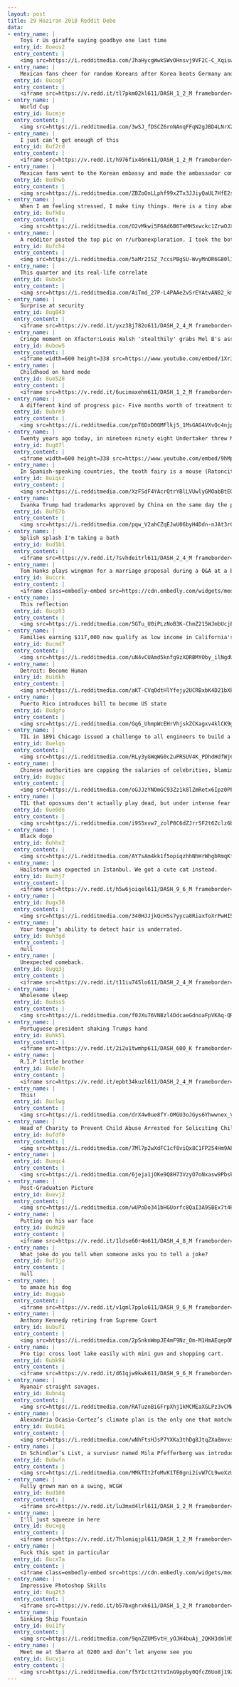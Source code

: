```yaml
---
layout: post
title: 29 Haziran 2018 Reddit Debe
data:
- entry_name: |
    Toys r Us giraffe saying goodbye one last time
  entry_id: 8ueos2
  entry_content: |
    <img src=https://i.redditmedia.com/JhaHycgWwkSWvOHnsvj9VF2C-C_Xqiswh9a75p-zeRc.jpg?s=498f50b70251130b3e9a40c54ac2958e frameborder=0>
- entry_name: |
    Mexican fans cheer for random Koreans after Korea beats Germany and securing Mexico's advance in the World Cup
  entry_id: 8ucog7
  entry_content: |
    <iframe src=https://v.redd.it/tl7pkm02kl611/DASH_1_2_M frameborder=0></iframe>
- entry_name: |
    World Cup
  entry_id: 8ucmje
  entry_content: |
    <img src=https://i.redditmedia.com/3wSJ_fDSCZ6rnNAnqFFqN2gJBD4LNrX2rFih9PyaSGc.jpg?s=25a7dc91a5e8a2f8976d75c30b6d5684 frameborder=0>
- entry_name: |
    I just can’t get enough of this
  entry_id: 8uf2rd
  entry_content: |
    <iframe src=https://v.redd.it/h976fix46n611/DASH_1_2_M frameborder=0></iframe>
- entry_name: |
    Mexican fans went to the Korean embassy and made the ambassador come out and drink tequila
  entry_id: 8udhwb
  entry_content: |
    <img src=https://i.redditmedia.com/ZBZoOnLLphf99xZTx3JJiyQaUL7HfE2sm7M3E9g8rSA.png?s=fd6074b7ec0805f899266907c5775dce frameborder=0>
- entry_name: |
    When I am feeling stressed, I make tiny things. Here is a tiny abandoned cabin I made.
  entry_id: 8ufk8u
  entry_content: |
    <img src=https://i.redditmedia.com/O2vMkwi5F6Ad6B6TeMH5xwckc1ZrwOJX2YMvxr9sjbQ.jpg?s=b718677e00cc5a54ae17f17512576a78 frameborder=0>
- entry_name: |
    A redditor posted the top pic on r/urbanexploration. I took the bottom photo on my first overseas trip in 1999.
  entry_id: 8ufch4
  entry_content: |
    <img src=https://i.redditmedia.com/5aMr2ISZ_7ccsPBgSU-WvyMnDR6G80lIK0rS2IFEPQ4.jpg?s=f4df6127cb3eb3c754521e53109268fe frameborder=0>
- entry_name: |
    This quarter and its real-life correlate
  entry_id: 8ubx5v
  entry_content: |
    <img src=https://i.redditmedia.com/AiTmd_27P-L4PAAe2vSrEYAtvAN82_kmX2hDo1e8T_0.jpg?s=33c347f8a4c92e17117f2a2223e765bb frameborder=0>
- entry_name: |
    Surprise at security
  entry_id: 8ug843
  entry_content: |
    <iframe src=https://v.redd.it/yxz38j782o611/DASH_2_4_M frameborder=0></iframe>
- entry_name: |
    Cringe moment on Xfactor:Louis Walsh 'stealthily' grabs Mel B's ass, she calls him out and scoots away.
  entry_id: 8ubow5
  entry_content: |
    <iframe width=600 height=338 src=https://www.youtube.com/embed/1XrJ_04FZQI?feature=oembed&enablejsapi=1 frameborder=0 allow=autoplay; encrypted-media allowfullscreen></iframe>
- entry_name: |
    Childhood on hard mode
  entry_id: 8ue528
  entry_content: |
    <iframe src=https://v.redd.it/6ucimaxehm611/DASH_1_2_M frameborder=0></iframe>
- entry_name: |
    A different kind of progress pic- Five months worth of treatment to cure severe plaque psoriasis
  entry_id: 8ubrn9
  entry_content: |
    <img src=https://i.redditmedia.com/pnT6DxD0QMFlkjS_1MsGAG4VXvQc4njpTMZLbSquSq4.jpg?s=ffbd5ce9058b0e28411a980aa6edf85a frameborder=0>
- entry_name: |
    Twenty years ago today, in nineteen ninety eight Undertaker threw Mankind off hell in a cell, plummeting sixteen feet through the announcer's table
  entry_id: 8ug87l
  entry_content: |
    <iframe width=600 height=338 src=https://www.youtube.com/embed/9hMp65SzyTU?feature=oembed&enablejsapi=1 frameborder=0 allow=autoplay; encrypted-media allowfullscreen></iframe>
- entry_name: |
    In Spanish-speaking countries, the tooth fairy is a mouse (Ratoncito Pérez). This is my dentist office.
  entry_id: 8uiqsz
  entry_content: |
    <img src=https://i.redditmedia.com/XzFSdF4YAcrQtrYBlLVUwlyGMOabBtEQOn0e7kaZOTA.jpg?s=493184d8a3789b27ddccbc34f60074e2 frameborder=0>
- entry_name: |
    Ivanka Trump had trademarks approved by China on the same day the president lifted sanctions on a Chinese company
  entry_id: 8uf67b
  entry_content: |
    <img src=https://i.redditmedia.com/pqw_V2ahCZqEJwU06byH4Ddn-nJAt3rCDCBGgXKm_DU.jpg?s=dfe48218a0cf574b0e5ed368baed3be1 frameborder=0>
- entry_name: |
    Splish splash I'm taking a bath
  entry_id: 8ud1b1
  entry_content: |
    <iframe src=https://v.redd.it/7svhdeitrl611/DASH_2_4_M frameborder=0></iframe>
- entry_name: |
    Tom Hanks plays wingman for a marriage proposal during a Q&A at a book festival.
  entry_id: 8uccrk
  entry_content: |
    <iframe class=embedly-embed src=https://cdn.embedly.com/widgets/media.html?src=https%3A%2F%2Fgfycat.com%2Fifr%2FSpecificGenuineAracari&url=https%3A%2F%2Fgfycat.com%2Fspecificgenuinearacari&image=https%3A%2F%2Fthumbs.gfycat.com%2FSpecificGenuineAracari-size_restricted.gif&key=522baf40bd3911e08d854040d3dc5c07&type=text%2Fhtml&schema=gfycat width=600 height=337 scrolling=no frameborder=0 allow=autoplay; fullscreen allowfullscreen></iframe>
- entry_name: |
    This reflection
  entry_id: 8ucp93
  entry_content: |
    <img src=https://i.redditmedia.com/5GTu_U0iPLzNoB3K-ChmZ215WJmbUcjF_7aUr4-N8zg.jpg?s=eca729da0e26fafabdfb201fcb0cec4c frameborder=0>
- entry_name: |
    Families earning $117,000 now qualify as low income in California's Bay Area
  entry_id: 8ucmd7
  entry_content: |
    <img src=https://i.redditmedia.com/uN4vCUAmd5knfg9zXDRBMYOby_ilNgdUcW4kEfBL-Qw.jpg?s=7d7d98de4d13fe5b1b3647e5ab233dd7 frameborder=0>
- entry_name: |
    Detroit: Become Human
  entry_id: 8ui6kh
  entry_content: |
    <img src=https://i.redditmedia.com/aKT-CVqOdtHlYfejy2UCRBxbK4D21bXkCKwokON8024.jpg?s=d33ab818b8eb33a58a629f5514faba7a frameborder=0>
- entry_name: |
    Puerto Rico introduces bill to become US state
  entry_id: 8udgfo
  entry_content: |
    <img src=https://i.redditmedia.com/Gq6_UhmpWcEHrVhjskZCKagxv4klCK9gvqI6emJgpgw.jpg?s=8a7c581ec9daa790db119fcda561746d frameborder=0>
- entry_name: |
    TIL in 1891 Chicago issued a challenge to all engineers to build a structure that would surpass The Eiffel Tower. The engineer who won proposed a giant rotating wheel that will lift visitors high above the city. The inventor of this giant wheel's name was George Ferris.
  entry_id: 8uelqn
  entry_content: |
    <img src=https://i.redditmedia.com/RLy3yGWqWG0c2uPRSUV4K_PDhdHdfWj6AzeXcpwuSzY.jpg?s=4a065e663bd107532b61fcb02004bed5 frameborder=0>
- entry_name: |
    Chinese authorities are capping the salaries of celebrities, blaming the entertainment industry for encouraging “money worship” and “distorting social values”.
  entry_id: 8ugquc
  entry_content: |
    <img src=https://i.redditmedia.com/oGJJzYNOmGC93Zz1k8lZmRetx6Ipz0PFeIONw4QF34I.jpg?s=a2e88c1e9a2f5b31eb732379a28a77ae frameborder=0>
- entry_name: |
    TIL that opossums don't actually play dead, but under intense fear they will pass out involuntarily and will start reeking of death.
  entry_id: 8ue0de
  entry_content: |
    <img src=https://i.redditmedia.com/i9S5xvw7_zolP8C6dZJrrSF2t6Zclz6bE72lVWRbNzk.jpg?s=a5afa1084c79aaab8104099de9dfc513 frameborder=0>
- entry_name: |
    Black dogo
  entry_id: 8uhhx2
  entry_content: |
    <img src=https://i.redditmedia.com/AY7sAm4kk1f5opiqzhhNhHrWhgbRmqKfhfHFCQ8OsOI.jpg?s=bbf5a8441fc4f5338d4a51720364cac9 frameborder=0>
- entry_name: |
    Hailstorm was expected in Istanbul. We got a cute cat instead.
  entry_id: 8uchj7
  entry_content: |
    <iframe src=https://v.redd.it/h5w6joiqel611/DASH_9_6_M frameborder=0></iframe>
- entry_name: |
  entry_id: 8ugx38
  entry_content: |
    <img src=https://i.redditmedia.com/340HJJjkQcHSs7yyca8RiaxToXrPwHI5dfWUsYPHDvY.jpg?s=3e36273589fa75f2f5d5e959df598152 frameborder=0>
- entry_name: |
    Your tongue’s ability to detect hair is underrated.
  entry_id: 8uh3gd
  entry_content: |
    null
- entry_name: |
    Unexpected comeback.
  entry_id: 8ugq3j
  entry_content: |
    <iframe src=https://v.redd.it/t11iu745lo611/DASH_2_4_M frameborder=0></iframe>
- entry_name: |
    Wholesome sleep
  entry_id: 8udss5
  entry_content: |
    <img src=https://i.redditmedia.com/f0JXu76VNBzl4DdcaeGdnoaFpVKAq-QRz50iMHDKT7U.jpg?s=5295dbe23f7a39f85cf85c9fa4aeb84c frameborder=0>
- entry_name: |
    Portuguese president shaking Trumps hand
  entry_id: 8uhk51
  entry_content: |
    <iframe src=https://v.redd.it/2i2u1twmhp611/DASH_600_K frameborder=0></iframe>
- entry_name: |
    R.I.P little brother
  entry_id: 8ude7n
  entry_content: |
    <iframe src=https://v.redd.it/epbt34kuzl611/DASH_2_4_M frameborder=0></iframe>
- entry_name: |
    This!
  entry_id: 8uclwg
  entry_content: |
    <img src=https://i.redditmedia.com/drX4w0ue8fY-OMGU3oJGys6Yhwwnex_VskNNYd3N3E0.jpg?s=c3230160c72bfed31819bf5bf9c3c5ba frameborder=0>
- entry_name: |
    Head of Charity to Prevent Child Abuse Arrested for Soliciting Child Pornography and Sex With Minors
  entry_id: 8ufdf0
  entry_content: |
    <img src=https://i.redditmedia.com/7Ml7p2wXdFC1cf8viQx8C1FP254Hm9AF4bCv2jGIP_w.jpg?s=3911f604db77eb4d75dcdd9a8f552c24 frameborder=0>
- entry_name: |
  entry_id: 8ueqc4
  entry_content: |
    <img src=https://i.redditmedia.com/6jeja1jOKe9Q8H73VzyO7oNxasw9PbskRW1XylutZds.jpg?s=9ca78326a5615be8ac39fd175c0a7e1d frameborder=0>
- entry_name: |
    Post-Graduation Picture
  entry_id: 8uevj2
  entry_content: |
    <img src=https://i.redditmedia.com/wUPoDo341bHGUorfc8QaI3A9SBEx7t4POHFaxYG_H1o.jpg?s=1f365046715cfd1598096ae9f773bb4f frameborder=0>
- entry_name: |
    Putting on his war face
  entry_id: 8udm28
  entry_content: |
    <iframe src=https://v.redd.it/1ldse60r4m611/DASH_4_8_M frameborder=0></iframe>
- entry_name: |
    What joke do you tell when someone asks you to tell a joke?
  entry_id: 8uf1jo
  entry_content: |
    null
- entry_name: |
    to amaze his dog
  entry_id: 8ugqab
  entry_content: |
    <iframe src=https://v.redd.it/v1gml7pplo611/DASH_9_6_M frameborder=0></iframe>
- entry_name: |
    Anthony Kennedy retiring from Supreme Court
  entry_id: 8ubuf1
  entry_content: |
    <img src=https://i.redditmedia.com/2pSnknWmpJE4mF9Nz_Om-M1HmAEqep0N35iyuESDP1c.jpg?s=c03c0e75c8c418076152b0aff4c5ef86 frameborder=0>
- entry_name: |
    Pro tip: cross loot lake easily with mini gun and shopping cart.
  entry_id: 8ubk94
  entry_content: |
    <iframe src=https://v.redd.it/d61qjw9kwk611/DASH_9_6_M frameborder=0></iframe>
- entry_name: |
    Ryanair straight savages.
  entry_id: 8ubn4q
  entry_content: |
    <img src=https://i.redditmedia.com/RATuznBiGFrpXhj1kMCMEaXGLPz3vCMWnyD_HAn9r_M.jpg?s=8154a136b64ae39179c6d1dd63e70aa0 frameborder=0>
- entry_name: |
    Alexandria Ocasio-Cortez’s climate plan is the only one that matches scientific consensus on the environment
  entry_id: 8ui64i
  entry_content: |
    <img src=https://i.redditmedia.com/wNhFtsHJsP7YXKa3thDg8JtqZXa8mvxseKeMYilPrvo.jpg?s=bfb718dc9679690e2ea86c3f6b684be1 frameborder=0>
- entry_name: |
    In Schindler’s List, a survivor named Mila Pfefferberg was introduced to Ralph Fiennes on the set. She began shaking uncontrollably as he reminded her too much of the real Amon Goeth.
  entry_id: 8ubwfn
  entry_content: |
    <img src=https://i.redditmedia.com/MMkTIt2foMvK1TE0gni2ivW7CL9woXzUfbGSTJLimIM.jpg?s=4bffb0bfa6edba24527dbd2f8964c1e3 frameborder=0>
- entry_name: |
    Fully grown man on a swing, WCGW
  entry_id: 8ud108
  entry_content: |
    <iframe src=https://v.redd.it/lu3mxd4lrl611/DASH_1_2_M frameborder=0></iframe>
- entry_name: |
    I'll just squeeze in here
  entry_id: 8ucxgq
  entry_content: |
    <iframe src=https://v.redd.it/7hlomiqjpl611/DASH_1_2_M frameborder=0></iframe>
- entry_name: |
    Fuck this spot in particular
  entry_id: 8ucx7a
  entry_content: |
    <iframe class=embedly-embed src=https://cdn.embedly.com/widgets/media.html?src=https%3A%2F%2Fgfycat.com%2Fifr%2FRemorsefulGrippingKillerwhale&url=https%3A%2F%2Fgfycat.com%2FRemorsefulGrippingKillerwhale&image=https%3A%2F%2Fthumbs.gfycat.com%2FRemorsefulGrippingKillerwhale-size_restricted.gif&key=522baf40bd3911e08d854040d3dc5c07&type=text%2Fhtml&schema=gfycat width=600 height=340 scrolling=no frameborder=0 allow=autoplay; fullscreen allowfullscreen></iframe>
- entry_name: |
    Impressive Photoshop Skills
  entry_id: 8ug2t3
  entry_content: |
    <iframe src=https://v.redd.it/b57bxghrxk611/DASH_1_2_M frameborder=0></iframe>
- entry_name: |
    Sinking Ship Fountain
  entry_id: 8ui1fy
  entry_content: |
    <img src=https://i.redditmedia.com/9qnZZUM5vtH_yOJH4buAj_2QKH3dmlH5nS5dKw3kW30.jpg?s=b57a6d98e02caed645e94208d08ed2dc frameborder=0>
- entry_name: |
    Meet me at Sbarro at 0200 and don’t let anyone see you
  entry_id: 8ucvji
  entry_content: |
    <img src=https://i.redditmedia.com/f5YIctt2ttVInG9ppby0QfcZ6Uo8j19ZMqFmijZrxPg.jpg?s=5cf4d4c2c25e35b549257a8145506ed9 frameborder=0>
---
```

